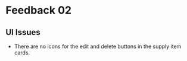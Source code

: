 # Feedback 02

## UI Issues

- There are no icons for the edit and delete buttons in the supply item cards.
